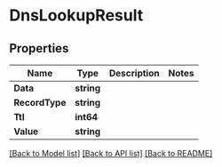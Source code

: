 # DnsLookupResult

## Properties

Name | Type | Description | Notes
------------ | ------------- | ------------- | -------------
**Data** | **string** |  | 
**RecordType** | **string** |  | 
**Ttl** | **int64** |  | 
**Value** | **string** |  | 

[[Back to Model list]](../README.md#documentation-for-models) [[Back to API list]](../README.md#documentation-for-api-endpoints) [[Back to README]](../README.md)


